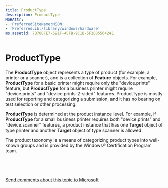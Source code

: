```yaml
---
title: ProductType
description: ProductType
MSHAttr:
- 'PreferredSiteName:MSDN'
- 'PreferredLib:/library/windows/hardware'
ms.assetid: 7B788FE7-591F-4CFB-9C1B-5F2C85564241
---
```


# ProductType


The **ProductType** object represents a type of product (for example, a printer or a scanner), and is a collection of **Feature** objects. For example, **ProductType** for a basic printer might require only the "device.prints" feature, but **ProductType** for a business printer might require "device.prints" and "device.prints-2-sided" features. ProductType is mostly used for reporting and categorizing a submission, and it has no bearing on test selection or other processing.

**ProductType** is determined at the product instance level. For example, if **ProductType** for a small business printer requires both "device.prints" and "device.scanner" features, a product instance that has one **Target** object of type printer and another **Target** object of type scanner is allowed

The product taxonomy is a means of categorizing product types into well-known groups and is provided by the Windows® Certification Program team.

 

 

[Send comments about this topic to Microsoft](mailto:wsddocfb@microsoft.com?subject=Documentation%20feedback%20%5Bp_hlk_om\p_hlk%5D:%20ProductType%20%20RELEASE:%20%287/11/2017%29&body=%0A%0APRIVACY%20STATEMENT%0A%0AWe%20use%20your%20feedback%20to%20improve%20the%20documentation.%20We%20don't%20use%20your%20email%20address%20for%20any%20other%20purpose,%20and%20we'll%20remove%20your%20email%20address%20from%20our%20system%20after%20the%20issue%20that%20you're%20reporting%20is%20fixed.%20While%20we're%20working%20to%20fix%20this%20issue,%20we%20might%20send%20you%20an%20email%20message%20to%20ask%20for%20more%20info.%20Later,%20we%20might%20also%20send%20you%20an%20email%20message%20to%20let%20you%20know%20that%20we've%20addressed%20your%20feedback.%0A%0AFor%20more%20info%20about%20Microsoft's%20privacy%20policy,%20see%20http://privacy.microsoft.com/en-us/default.aspx. "Send comments about this topic to Microsoft")




